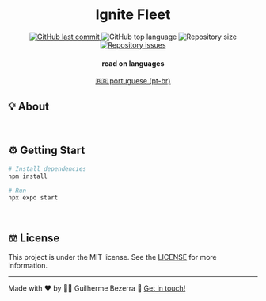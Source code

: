 <div align="center">
  <h1 align="center">
  Ignite Fleet
  </h1>
</div>

<p align="center">
<a href="https://github.com/gbdsantos/ignite-fleet/commits/master">
  <img alt="GitHub last commit" src="https://img.shields.io/github/last-commit/gbdsantos/ignite-fleet-ai.svg">
</a>

  <img alt="GitHub top language" src="https://img.shields.io/github/languages/top/gbdsantos/ignite-fleet-ai.svg">

  <img alt="Repository size" src="https://img.shields.io/github/repo-size/gbdsantos/ignite-fleet-ai.svg">

  <a href="https://github.com/gbdsantos/ignite-fleet/issues">
    <img alt="Repository issues" src="https://img.shields.io/github/issues/gbdsantos/ignite-fleet-ai.svg">
  </a>
</p>

<div align="center" style="display: none; width: 90%;">
	<img alt="ignite fleet application demonstration" src="" />
</div>

<div align="center">
<h4 align="center">read on languages</h4>
<a href="https://github.com/gbdsantos/ignite-fleet/blob/master/README.pt-br.md" hreflang="pt-br">🇧🇷 portuguese (pt-br)
</a>
</div>

## 💡 About


<br>

## ⚙️ Getting Start

```Bash
# Install dependencies
npm install

# Run 
npx expo start
```
  
<br>

## ⚖️ License

This project is under the MIT license. See the [LICENSE](https://github.com/gbdsantos/ignite-fleet/blob/master/LICENSE) for more information. 

---
Made with ❤️ by 🧑‍🚀 Guilherme Bezerra 👋 [Get in touch!](https://www.linkedin.com/in/gbdsantos/)